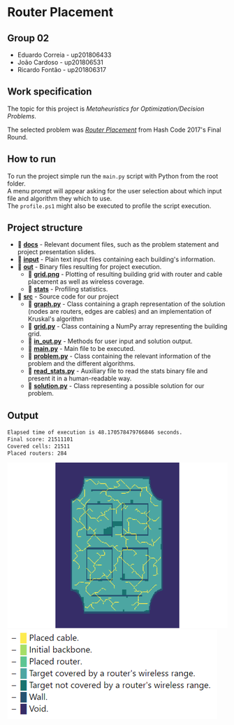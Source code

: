# Router Placement

## Group 02

- Eduardo Correia - up201806433
- João Cardoso - up201806531
- Ricardo Fontão - up201806317

## Work specification

The topic for this project is *Metaheuristics for Optimization/Decision Problems*.

The selected problem was *[Router Placement](https://storage.googleapis.com/coding-competitions.appspot.com/HC/2017/hashcode2017_final_task.pdf)* from Hash Code 2017's Final Round.

## How to run

To run the project simple run the `main.py` script with Python from the root folder.   
A menu prompt will appear asking for the user selection about which input file and algorithm they which to use.  
The `profile.ps1` might also be executed to profile the script execution.

## Project structure 

- 📁 **[docs](docs/)** - Relevant document files, such as the problem statement and project presentation slides.
- 📁 **[input](input/)** - Plain text input files containing each building's information.
- 📁 **[out](out/)** - Binary files resulting for project execution.
  - 📄 **[grid.png](out/grid.png)** - Plotting of resulting building grid with router and cable placement as well as wireless coverage.
  - 📄 **[stats](out/stats)** - Profiling statistics.
- 📁 **[src](src/)** - Source code for our project
  - 📄 **[graph.py](src/graph.py)** - Class containing a graph representation of the solution (nodes are routers, edges are cables) and an implementation of Kruskal's algorithm
  - 📄 **[grid.py](src/grid.py)** - Class containing a NumPy array representing the building grid.
  - 📄 **[in_out.py](src/in_out.py)** - Methods for user input and solution output.
  - 📄 **[main.py](src/main.py)** - Main file to be executed.
  - 📄 **[problem.py](src/problem.py)** - Class containing the relevant information of the problem and the different algorithms.
  - 📄 **[read_stats.py](src/read_stats.py)** - Auxiliary file to read the stats binary file and present it in a human-readable way.
  - 📄 **[solution.py](src/solution.py)** - Class representing a possible solution for our problem.

## Output 

```
Elapsed time of execution is 48.170578479766846 seconds.
Final score: 21511101
Covered cells: 21511
Placed routers: 284
```

![](charleston_road.png)
![](label.png)
